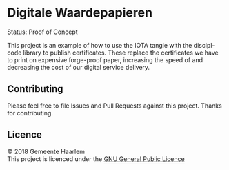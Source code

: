 # Digitale Waardepapieren

Status: Proof of Concept

This project is an example of how to use the IOTA tangle with the discipl-code library to publish certificates. These replace the certificates we have to print on expensive forge-proof paper, increasing the speed of and decreasing the cost of our digital service delivery.

## Contributing

Please feel free to file Issues and Pull Requests against this project. Thanks for contributing.

## Licence

© 2018 Gemeente Haarlem  
This project is licenced under the [GNU General Public Licence](LICENCE)
